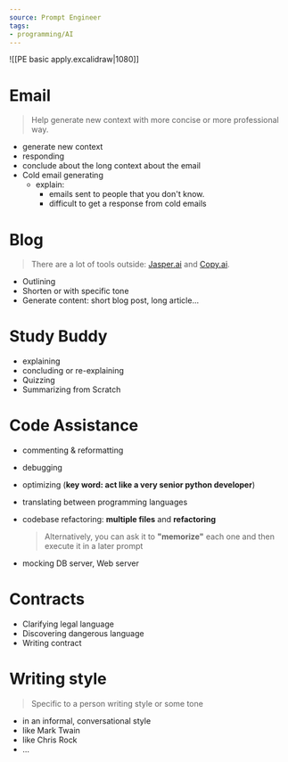 ```yaml
---
source: Prompt Engineer
tags:
- programming/AI
---
```

![[PE basic apply.excalidraw|1080]]
# Email
> Help generate new context with more concise or more professional way.

- generate new context
- responding 
- conclude about the long context about the email
- Cold email generating
	- explain: 
		- emails sent to people that you don't know.
		- difficult to get a response from cold emails
# Blog
> There are a lot of tools outside: [Jasper.ai](https://www.jasper.ai/) and [Copy.ai](https://www.copy.ai/).


- Outlining
- Shorten or with specific tone
- Generate content: short blog post, long article...

# Study Buddy
- explaining
- concluding or re-explaining
- Quizzing
- Summarizing from Scratch
# Code Assistance
- commenting & reformatting
- debugging
- optimizing (**key word: act like a very senior python developer**)
- translating between programming languages
- codebase refactoring: **multiple files** and **refactoring**
    
    > Alternatively, you can ask it to **"memorize"** each one and then execute it in a later prompt

- mocking DB server, Web server

# Contracts
- Clarifying legal language
- Discovering dangerous language
- Writing contract

# Writing style
> Specific to a person writing style or some tone

- in an informal, conversational style
- like Mark Twain
- like Chris Rock
- ...